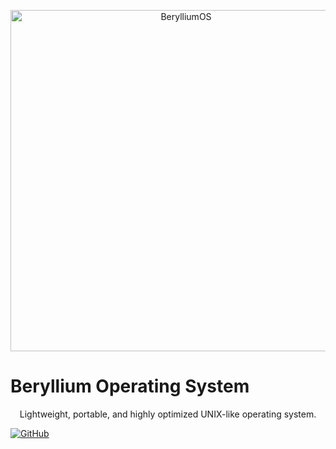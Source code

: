 <p align="center">
  <a href="https://berylliumos.com">
    <img alt="BerylliumOS" src="https://raw.githubusercontent/berylliumos/BerylliumOS/blob/main/assets/beryllium.png" width="546">
  </a>
</p>

<p align="center">
  <h1>Beryllium Operating System</h1>
</p>

<p align="center">
  Lightweight, portable, and highly optimized UNIX-like operating system.
</p>

<a href="https://github.com/berylliumos/BerylliumOS/blob/main/LICENSE">
  <img alt="GitHub" src="https://img.shields.io/github/license/berylliumos/BerylliumOS">
</a>
